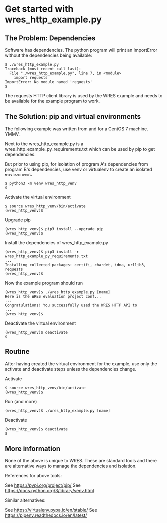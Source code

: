 # Get started with wres_http_example.py

## The Problem: Dependencies

Software has dependencies. The python program will print an ImportError without
the dependencies being available:

    $ ./wres_http_example.py
    Traceback (most recent call last):
      File "./wres_http_example.py", line 7, in <module>
        import requests
    ImportError: No module named 'requests'
    $

The requests HTTP client library is used by the WRES example and needs to
be available for the example program to work.

## The Solution: pip and virtual environments

The following example was written from and for a CentOS 7 machine. YMMV.

Next to the wres_http_example.py is a wres_http_example_py_requirements.txt
which can be used by pip to get dependencies.

But prior to using pip, for isolation of program A's dependencies from program
B's dependencies, use venv or virtualenv to create an isolated environment.

    $ python3 -m venv wres_http_venv
    $

Activate the virtual environment

    $ source wres_http_venv/bin/activate
    (wres_http_venv)$

Upgrade pip

    (wres_http_venv)$ pip3 install --upgrade pip
    (wres_http_venv)$

Install the dependencies of wres_http_example.py

    (wres_http_venv)$ pip3 install -r wres_http_example_py_requirements.txt
    ...
    Installing collected packages: certifi, chardet, idna, urllib3, requests
    (wres_http_venv)$

Now the example program should run

    (wres_http_venv)$ ./wres_http_example.py [name]
    Here is the WRES evaluation project conf...
    ...
    Congratulations! You successfully used the WRES HTTP API to
    ...
    (wres_http_venv)$

Deactivate the virtual environment

    (wres_http_venv)$ deactivate
    $

## Routine

After having created the virtual environment for the example, use only the
activate and deactivate steps unless the dependencies change.

Activate

    $ source wres_http_venv/bin/activate
    (wres_http_venv)$

Run (and more)

    (wres_http_venv)$ ./wres_http_example.py [name]

Deactivate

    (wres_http_venv)$ deactivate
    $

## More information

None of the above is unique to WRES. These are standard tools and there are
alternative ways to manage the dependencies and isolation.

References for above tools:

See https://pypi.org/project/pip/
See https://docs.python.org/3/library/venv.html

Similar alternatives:

See https://virtualenv.pypa.io/en/stable/
See https://pipenv.readthedocs.io/en/latest/
